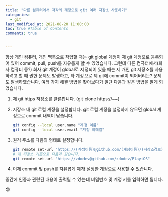```yaml
---
title: "다른 컴퓨터에서 각각의 계정으로 git 여러 저장소 사용하기"
categories:
  - git
last_modified_at: 2021-08-20 11:00:00
toc: true #Table of Contents
comments: true


---
```


항상 개인 컴퓨터, 개인 맥북으로 작업할 때는 git global 계정이 제 git 계정으로 등록되어 있어 commit, pull, push를 자유롭게 할 수 있었습니다. 그런데 다른 컴퓨터에서(회사 컴퓨터 등?) 회사 git 계정이 global로 지정되어 있을 때는 제 개인 git 저장소를 사용하려고 할 때 권한 문제도 발생하고, 타 계정으로 제 git에 commit이 되어버리는? 문제도 발생하였습니다. 여러 가지 해결 방법을 찾아보다가 일단 다음과 같은 방법을 알게 되었습니다.

1.   제 git https 저장소를 클론합니다. (git clone https://~~)

2.   저장소 내 git 로컬 계정을 설정합니다. git 로컬 계정을 설정하지 않으면 global 계정으로 commit 내역이 남습니다.

     ```bash
     git config --local user.name "계정 이름"
     git config --local user.email "계정 이메일"
     ```

3.   원격 주소를 다음의 형태로 설정합니다.

     ```bash
     git remote set-url "https://(계정이름)@github.com/(계정이름)/(저장소경로)"
     # 제 저장소 기준으로 다음과 같습니다.
     git remote set-url "https://zdodev@github.com/zdodev/PlayiOS"
     ```

4.   이제 commit 및 push를  자유롭게 제가 설정한 계정으로 사용할 수 있습니다.

중간에 인증과 관련된 내용이 출력될 수 있는데 비밀번호 및 계정 키를 입력하면 됩니다.

😎

